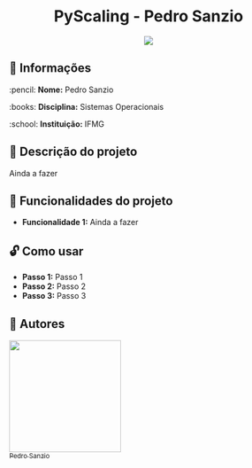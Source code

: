 <h1 align="center"> PyScaling - Pedro Sanzio </h1>
<p align="center"><img src="http://img.shields.io/static/v1?label=STATUS&message=CONCLUIDO&color=GREEN&style=for-the-badge"/></p>

## :file_folder: Informações

<p>:pencil: <strong>Nome:</strong> Pedro Sanzio</p>
<p>:books: <strong>Disciplina:</strong> Sistemas Operacionais </p>
<p>:school: <strong>Instituição:</strong> IFMG</p>

## :page_with_curl: Descrição do projeto

Ainda a fazer

## :hammer: Funcionalidades do projeto

- <strong>Funcionalidade 1:</strong> Ainda a fazer

## :unlock: Como usar

- <strong>Passo 1:</strong> Passo 1
- <strong>Passo 2:</strong> Passo 2
- <strong>Passo 3:</strong> Passo 3

## :newspaper: Autores

[<img src="https://user-images.githubusercontent.com/72276805/182635128-14d5c6cb-4856-4660-b8f2-4412c2cca72b.jpg" width=202 height=202><br><sub>Pedro Sanzio</sub>](https://instagram.com/pedro_sanzio)

